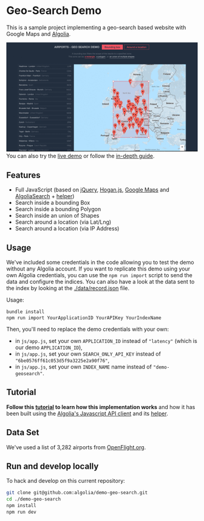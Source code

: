 # Geo-Search Demo

This is a sample project implementing a geo-search based website with Google
Maps and [Algolia](http://www.algolia.com).

[![Geo search](geo-search.gif)](http://demos.algolia.com/geo-search-demo/)
You can also try the [live demo](http://demos.algolia.com/geo-search-demo/) or
follow the [in-depth
guide](https://www.algolia.com/doc/geo-search/geo-search-overview).

## Features
* Full JavaScript (based on [jQuery](http://jquery.com/), [Hogan.js](http://twitter.github.io/hogan.js/), [Google Maps](https://developers.google.com/maps) and [AlgoliaSearch](https://github.com/algolia/algoliasearch-client-js) + [helper](https://github.com/algolia/algoliasearch-helper-js))
* Search inside a bounding Box
* Search inside a bounding Polygon
* Search inside an union of Shapes
* Search around a location (via Lat/Lng)
* Search around a location (via IP Address)

## Usage

We've included some credentials in the code allowing you to test the demo without any Algolia account. If you want to replicate this demo using your own Algolia credentials, you can use the `npm run import` script to send the data and configure the indices. You can also have a look at the data sent to the index by looking at the [./data/record.json](https://github.com/algolia/demo-geo-search/blob/master/data/records.json) file.

Usage: 
```
bundle install
npm run import YourApplicationID YourAPIKey YourIndexName
```

Then, you'll need to replace the demo credentials with your own:
- in `js/app.js`, set your own `APPLICATION_ID` instead of `"latency"` (which is our demo `APPLICATION_ID`),
- in `js/app.js`, set your own `SEARCH_ONLY_API_KEY` instead of `"6be0576ff61c053d5f9a3225e2a90f76"`,
- in `js/app.js`, set your own `INDEX_NAME` name instead of `"demo-geosearch"`.


## Tutorial

**Follow this [tutorial](https://www.algolia.com/doc/tutorials/geo-search) to
learn how this implementation works** and how it has been built using the
[Algolia's Javascript API
client](https://github.com/algolia/algoliasearch-client-js) and its
[helper](https://github.com/algolia/algoliasearch-helper-js).


## Data Set

We've used a list of 3,282 airports from [OpenFlight.org](http://openflights.org/data.html).

## Run and develop locally

To hack and develop on this current repository:

```sh
git clone git@github.com:algolia/demo-geo-search.git
cd ./demo-geo-search
npm install
npm run dev
```
